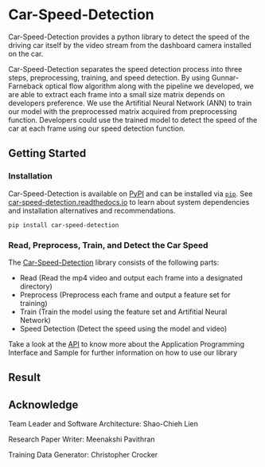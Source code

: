 # Car-Speed-Detection
Car-Speed-Detection provides a python library to detect the speed of the driving 
car itself by the video stream from the dashboard camera installed on the car.

Car-Speed-Detection separates the speed detection process into three steps, 
preprocessing, training, and speed detection. By using Gunnar-Farneback optical flow
algorithm along with the pipeline we developed, we are able to extract each frame into
a small size matrix depends on developers preference. We use the Artifitial Neural 
Network (ANN) to train our model with the preprocessed matrix acquired from preprocessing
function. Developers could use the trained model to detect the speed of the car
at each frame using our speed detection function.

## Getting Started
### Installation
Car-Speed-Detection is available on [PyPI](https://pypi.org/project/car-speed-detection/) and can be
installed via [`pip`](https://pypi.org/project/pip/). See
[car-speed-detection.readthedocs.io](https://car-speed-detection.readthedocs.io/en/latest/)
to learn about system dependencies and installation alternatives and
recommendations.

```shell
pip install car-speed-detection
```

### Read, Preprocess, Train, and Detect the Car Speed
The [Car-Speed-Detection](https://pypi.org/project/car-speed-detection/) library consists of the
following parts:
- Read (Read the mp4 video and output each frame into a designated directory)
- Preprocess (Preprocess each frame and output a feature set for training)
- Train (Train the model using the feature set and Artifitial Neural Network)
- Speed Detection (Detect the speed using the model and video)

Take a look at the [API](https://car-speed-detection.readthedocs.io/en/latest/API.html#) to know more about
the Application Programming Interface and Sample for further information on how to use our library

## Result

## Acknowledge
Team Leader and Software Architecture: Shao-Chieh Lien 

Research Paper Writer: Meenakshi Pavithran 

Training Data Generator: Christopher Crocker 
